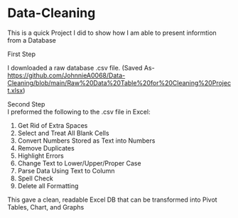 # Data-Cleaning
This is a quick Project I did to show how I am able to present informtion from a Database

First Step   

  I downloaded a raw database .csv file. (Saved As-https://github.com/JohnnieA0068/Data-Cleaning/blob/main/Raw%20Data%20Table%20for%20Cleaning%20Project.xlsx)

Second Step  
  I preformed the following to the .csv file in Excel:
   1)	Get Rid of Extra Spaces
   2)	Select and Treat All Blank Cells
   3)	Convert Numbers Stored as Text into Numbers
   4)	Remove Duplicates
   5)	Highlight Errors
   6)	Change Text to Lower/Upper/Proper Case
   7)	Parse Data Using Text to Column
   8)	Spell Check
   9)	Delete all Formatting
  

This gave a clean, readable Excel DB that can be transformed into Pivot Tables, Chart, and Graphs
